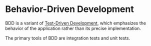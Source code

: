 # Behavior-Driven Development

BDD is a variant of [Test-Driven Development](https://github.com/brettshollenberger/ruby_wiki/blob/master/RSpec.md), which emphasizes the behavior of the application rather than its precise implementation. 

The primary tools of BDD are integration tests and unit tests.
